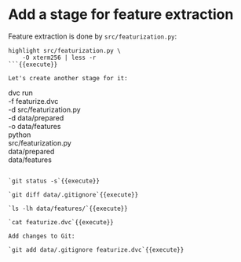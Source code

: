 # Add a stage for feature extraction

Feature extraction is done by `src/featurization.py`:

```
highlight src/featurization.py \
    -O xterm256 | less -r
```{{execute}}

Let's create another stage for it:

```
dvc run \
    -f featurize.dvc \
    -d src/featurization.py \
    -d data/prepared \
    -o data/features \
    python \
        src/featurization.py \
        data/prepared \
        data/features
```{{execute}}

`git status -s`{{execute}}

`git diff data/.gitignore`{{execute}}

`ls -lh data/features/`{{execute}}

`cat featurize.dvc`{{execute}}

Add changes to Git:

`git add data/.gitignore featurize.dvc`{{execute}}
